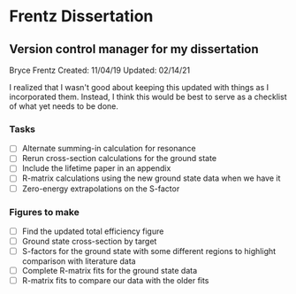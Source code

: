 # Frentz Dissertation
## Version control manager for my dissertation
Bryce Frentz
Created: 11/04/19
Updated: 02/14/21


I realized that I wasn't good about keeping this updated with things as I incorporated them. Instead, I think this would be best to serve as a checklist of what yet needs to be done.

### Tasks
- [ ] Alternate summing-in calculation for resonance
- [ ] Rerun cross-section calculations for the ground state
- [ ] Include the lifetime paper in an appendix
- [ ] R-matrix calculations using the new ground state data when we have it
- [ ] Zero-energy extrapolations on the S-factor

### Figures to make
- [ ] Find the updated total efficiency figure
- [ ] Ground state cross-section by target
- [ ] S-factors for the ground state with some different regions to highlight comparison with literature data
- [ ] Complete R-matrix fits for the ground state data
- [ ] R-matrix fits to compare our data with the older fits
